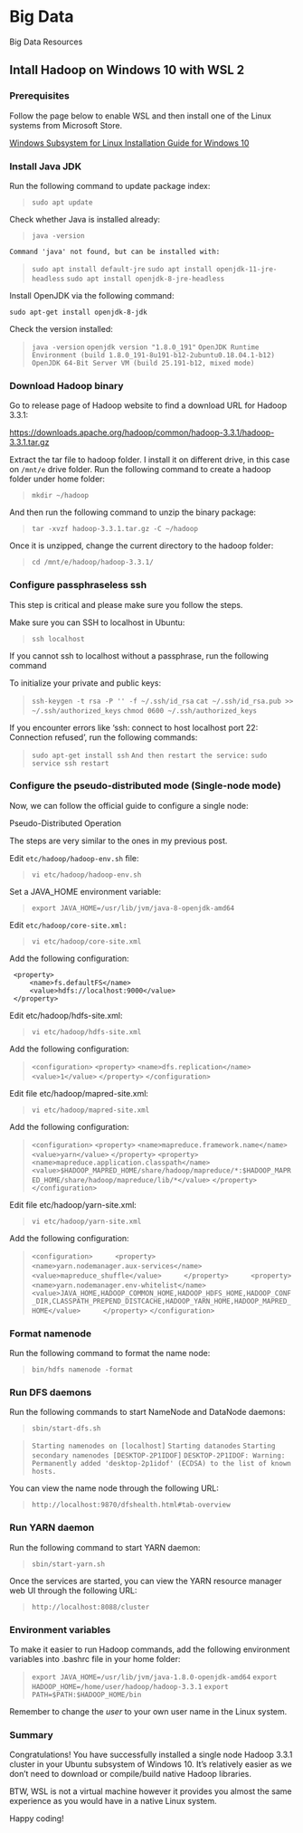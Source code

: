 # Big Data
Big Data Resources

## Intall Hadoop on Windows 10 with WSL 2
### Prerequisites
Follow the page below to enable WSL and then install one of the Linux systems from Microsoft Store.

[Windows Subsystem for Linux Installation Guide for Windows 10](https://docs.microsoft.com/en-us/windows/wsl/install-win10)

### Install Java JDK
Run the following command to update package index:

>`sudo apt update`

Check whether Java is installed already:

>`java -version`

`Command 'java' not found, but can be installed with:`

>`sudo apt install default-jre`
`sudo apt install openjdk-11-jre-headless`
`sudo apt install openjdk-8-jre-headless`

Install OpenJDK via the following command:

`sudo apt-get install openjdk-8-jdk`

Check the version installed:

>`java -version`
`openjdk version "1.8.0_191"`
`OpenJDK Runtime Environment (build 1.8.0_191-8u191-b12-2ubuntu0.18.04.1-b12)`
`OpenJDK 64-Bit Server VM (build 25.191-b12, mixed mode)`


### Download Hadoop binary
Go to release page of Hadoop website to find a download URL for Hadoop 3.3.1:

https://downloads.apache.org/hadoop/common/hadoop-3.3.1/hadoop-3.3.1.tar.gz

Extract the tar file to hadoop folder. I install it on different drive, in this case on `/mnt/e` drive folder.
Run the following command to create a hadoop folder under home folder:

>`mkdir ~/hadoop`

And then run the following command to unzip the binary package:

>`tar -xvzf hadoop-3.3.1.tar.gz -C ~/hadoop`

Once it is unzipped, change the current directory to the hadoop folder:

>`cd /mnt/e/hadoop/hadoop-3.3.1/`

### Configure passphraseless ssh
This step is critical and please make sure you follow the steps.

Make sure you can SSH to localhost in Ubuntu:

>`ssh localhost`

If you cannot ssh to localhost without a passphrase, run the following command 

To initialize your private and public keys:

>`ssh-keygen -t rsa -P '' -f ~/.ssh/id_rsa`
`cat ~/.ssh/id_rsa.pub >> ~/.ssh/authorized_keys`
`chmod 0600 ~/.ssh/authorized_keys`

If you encounter errors like ‘ssh: connect to host localhost port 22: Connection refused’, run the following commands:

>`sudo apt-get install ssh`
`And then restart the service:`
`sudo service ssh restart`

### Configure the pseudo-distributed mode (Single-node mode)
Now, we can follow the official guide to configure a single node:

Pseudo-Distributed Operation

The steps are very similar to the ones in my previous post.

Edit `etc/hadoop/hadoop-env.sh` file:

>`vi etc/hadoop/hadoop-env.sh`

Set a JAVA_HOME environment variable:

>`export JAVA_HOME=/usr/lib/jvm/java-8-openjdk-amd64`

Edit `etc/hadoop/core-site.xml:`

>`vi etc/hadoop/core-site.xml`

Add the following configuration:

><configuration>
     <property>
         <name>fs.defaultFS</name>
         <value>hdfs://localhost:9000</value>
     </property>
</configuration>

Edit etc/hadoop/hdfs-site.xml:

>`vi etc/hadoop/hdfs-site.xml`

Add the following configuration:

>`<configuration>`
>     `<property>`
>        `<name>dfs.replication</name>`
>         `<value>1</value>`
>     `</property>`
>`</configuration>`

Edit file etc/hadoop/mapred-site.xml:

>`vi etc/hadoop/mapred-site.xml`

Add the following configuration:

>`<configuration>`
     `<property>`
         `<name>mapreduce.framework.name</name>`
         `<value>yarn</value>`
     `</property>`
     `<property>`
         `<name>mapreduce.application.classpath</name>`
         `<value>$HADOOP_MAPRED_HOME/share/hadoop/mapreduce/*:$HADOOP_MAPRED_HOME/share/hadoop/mapreduce/lib/*</value>`
     `</property>`
`</configuration>`

Edit file etc/hadoop/yarn-site.xml:

>`vi etc/hadoop/yarn-site.xml`

Add the following configuration:

>`<configuration>`
`     <property>`
`         <name>yarn.nodemanager.aux-services</name>`
`         <value>mapreduce_shuffle</value>`
`     </property>`
`     <property>`
`         <name>yarn.nodemanager.env-whitelist</name>`
`         <value>JAVA_HOME,HADOOP_COMMON_HOME,HADOOP_HDFS_HOME,HADOOP_CONF_DIR,CLASSPATH_PREPEND_DISTCACHE,HADOOP_YARN_HOME,HADOOP_MAPRED_HOME</value>`
`     </property>`
`</configuration>`

### Format namenode
Run the following command to format the name node:

>`bin/hdfs namenode -format`

### Run DFS daemons
Run the following commands to start NameNode and DataNode daemons:

>`sbin/start-dfs.sh`

>`Starting namenodes on [localhost]`
`Starting datanodes`
`Starting secondary namenodes [DESKTOP-2P1IDOF]`
`DESKTOP-2P1IDOF: Warning: Permanently added 'desktop-2p1idof' (ECDSA) to the list of known hosts.`

You can view the name node through the following URL:

>`http://localhost:9870/dfshealth.html#tab-overview`


### Run YARN daemon
Run the following command to start YARN daemon:

>`sbin/start-yarn.sh`

Once the services are started, you can view the YARN resource manager web UI through the following URL:

>`http://localhost:8088/cluster`

### Environment variables
To make it easier to run Hadoop commands, add the following environment variables into .bashrc file in your home folder:

>`export JAVA_HOME=/usr/lib/jvm/java-1.8.0-openjdk-amd64`
`export HADOOP_HOME=/home/user/hadoop/hadoop-3.3.1`
`export PATH=$PATH:$HADOOP_HOME/bin`

Remember to change the *user* to your own user name in the Linux system.

### Summary
Congratulations! You have successfully installed a single node Hadoop 3.3.1 cluster in your Ubuntu subsystem of Windows 10. It’s relatively easier as we don’t need to download or compile/build native Hadoop libraries.

BTW, WSL is not a virtual machine however it provides you almost the same experience as you would have in a native Linux system.

Happy coding!